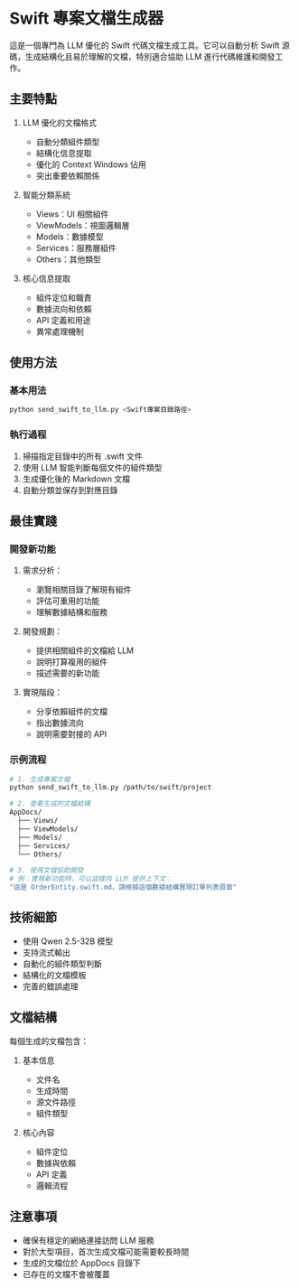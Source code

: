 # Swift 專案文檔生成器

這是一個專門為 LLM 優化的 Swift 代碼文檔生成工具。它可以自動分析 Swift 源碼，生成結構化且易於理解的文檔，特別適合協助 LLM 進行代碼維護和開發工作。

## 主要特點

1. LLM 優化的文檔格式
   - 自動分類組件類型
   - 結構化信息提取
   - 優化的 Context Windows 佔用
   - 突出重要依賴關係

2. 智能分類系統
   - Views：UI 相關組件
   - ViewModels：視圖邏輯層
   - Models：數據模型
   - Services：服務層組件
   - Others：其他類型

3. 核心信息提取
   - 組件定位和職責
   - 數據流向和依賴
   - API 定義和用途
   - 異常處理機制

## 使用方法

### 基本用法

```bash
python send_swift_to_llm.py <Swift專案目錄路徑>
```

### 執行過程

1. 掃描指定目錄中的所有 .swift 文件
2. 使用 LLM 智能判斷每個文件的組件類型
3. 生成優化後的 Markdown 文檔
4. 自動分類並保存到對應目錄

## 最佳實踐

### 開發新功能

1. 需求分析：
   - 瀏覽相關目錄了解現有組件
   - 評估可重用的功能
   - 理解數據結構和服務

2. 開發規劃：
   - 提供相關組件的文檔給 LLM
   - 說明打算複用的組件
   - 描述需要的新功能

3. 實現階段：
   - 分享依賴組件的文檔
   - 指出數據流向
   - 說明需要對接的 API

### 示例流程

```bash
# 1. 生成專案文檔
python send_swift_to_llm.py /path/to/swift/project

# 2. 查看生成的文檔結構
AppDocs/
  ├── Views/
  ├── ViewModels/
  ├── Models/
  ├── Services/
  └── Others/

# 3. 使用文檔協助開發
# 例：實現新功能時，可以這樣向 LLM 提供上下文：
"這是 OrderEntity.swift.md，請根據這個數據結構實現訂單列表頁面"
```

## 技術細節

- 使用 Qwen 2.5-32B 模型
- 支持流式輸出
- 自動化的組件類型判斷
- 結構化的文檔模板
- 完善的錯誤處理

## 文檔結構

每個生成的文檔包含：

1. 基本信息
   - 文件名
   - 生成時間
   - 源文件路徑
   - 組件類型

2. 核心內容
   - 組件定位
   - 數據與依賴
   - API 定義
   - 邏輯流程

## 注意事項

- 確保有穩定的網絡連接訪問 LLM 服務
- 對於大型項目，首次生成文檔可能需要較長時間
- 生成的文檔位於 AppDocs 目錄下
- 已存在的文檔不會被覆蓋